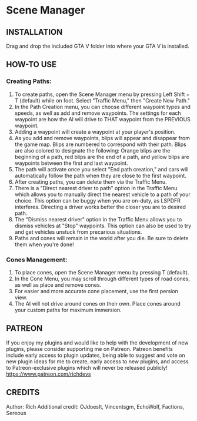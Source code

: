 # Scene Manager

## INSTALLATION
Drag and drop the included GTA V folder into where your GTA V is installed.

## HOW-TO USE
### Creating Paths:
1.  To create paths, open the Scene Manager menu by pressing Left Shift + T (default) while on foot.  Select "Traffic Menu," then "Create New Path."  
2.  In the Path Creation menu, you can choose different waypoint types and speeds, as well as add and remove waypoints.  The settings for each waypoint are how the AI will drive to THAT waypoint from the PREVIOUS waypoint.
3.  Adding a waypoint will create a waypoint at your player's position.
4.  As you add and remove waypoints, blips will appear and disappear from the game map.  Blips are numbered to correspond with their path.  Blips are also colored to designate the following:  Orange blips are the beginning of a path, red blips are the end of a path, and yellow blips are waypoints between the first and last waypoint.
5.  The path will activate once you select "End path creation," and cars will automatically follow the path when they are close to the first waypoint.
6.  After creating paths, you can delete them via the Traffic Menu.
7.  There is a "Direct nearest driver to path" option in the Traffic Menu which allows you to manually direct the nearest vehicle to a path of your choice.  This option can be buggy when you are on-duty, as LSPDFR interferes.  Directing a driver works better the closer you are to desired path.
8.  The "Dismiss nearest driver" option in the Traffic Menu allows you to dismiss vehicles at "Stop" waypoints.  This option can also be used to try and get vehicles unstuck from precarious situations.
9.  Paths and cones will remain in the world after you die.  Be sure to delete them when you're done!

### Cones Management:
1.  To place cones, open the Scene Manager menu by pressing T (default).
2.  In the Cone Menu, you may scroll through different types of road cones, as well as place and remove cones.
3.  For easier and more accurate cone placement, use the first persion view.
4.  The AI will not drive around cones on their own.  Place cones around your custom paths for maximum immersion.

## PATREON
If you enjoy my plugins and would like to help with the development of new plugins, please consider supporting me on Patreon.  Patreon benefits include early access to plugin updates, being able to suggest and vote on new plugin ideas for me to create, early access to new plugins, and access to Patreon-exclusive plugins which will never be released publicly!
https://www.patreon.com/richdevs


## CREDITS
Author: Rich
Additional credit:  OJdoesIt, Vincentsgm, EchoWolf, Factions, Sereous
